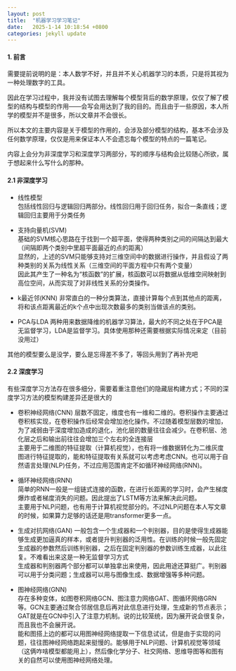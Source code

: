 ```yaml
---   
layout: post   
title:  "机器学习学习笔记"   
date:   2025-1-14 10:18:54 +0800   
categories: jekyll update   
---   
```

#### 1. 前言   
需要提前说明的是：本人数学不好，并且并不关心机器学习的本质，只是将其视为一种处理数字的工具。   
   
因此在学习过程中，我并没有试图去理解每个模型背后的数学原理，仅仅了解了模型的结构与模型的作用——会写会用达到了我的目的。而且由于一些原因，本人所学的模型并不是很多，所以文章并不会很长。   
   
所以本文的主要内容是关于模型的作用的，会涉及部分模型的结构，基本不会涉及任何数学原理，仅仅是用来保证本人不会遗忘每个模型的特点的一篇笔记。   

内容上会分为非深度学习和深度学习两部分，写的顺序与结构会比较随心所欲，属于想起来什么写什么的那种。   
   
#### 2.1 非深度学习   
- 线性模型   
包括线性回归与逻辑回归两部分。线性回归用于回归任务，拟合一条直线；逻辑回归主要用于分类任务   
   
- 支持向量机(SVM)   
基础的SVM核心思路在于找到一个超平面，使得两种类别之间的间隔达到最大（间隔即两个类别中里超平面最近的点的距离）   
显然的，上述的SVM只能够支持对三维空间中的数据进行操作，并且假设了两种类别的关系为线性关系（三维空间的平面方程中只有两个变量）   
因此其产生了一种名为“核函数”的扩展，核函数可以将数据从低维空间映射到高位空间，从而实现了对非线性关系的分类操作。   
   
- k最近邻(KNN)
非常直白的一种分类算法，直接计算每个点到其他点的距离，将和该点距离最近的k个点中出现次数最多的类别当做该点的类别。   
   
- PCA与LDA
两种用来数据降维的机器学习算法，最大的不同之处在于PCA是无监督学习，LDA是监督学习。具体使用那种还需要根据实际情况来定（目前没用过）   
   
其他的模型要么是没学，要么是忘得差不多了，等回头用到了再补充吧
   
#### 2.2 深度学习   
   
有些深度学习方法存在很多细分，需要着重注意他们的隐藏层构建方式；不同的深度学习方法的模型构建差异还是很大的   
   
- 卷积神经网络(CNN)
层数不固定，维度也有一维和二维的。卷积操作主要通过卷积核实现，在卷积操作后经常会增加池化操作。不过随着模型层数的增加，为了减弱由于深度增加造成的退化，池化层的数量往往会减少。在卷积层、池化层之后和输出前往往会增加三个左右的全连接层   
主要用于二维图的特征提取（计算机视觉），也有将一维数据转化为二维灰度图进行特征提取的，能和特征提取有关系就可以考虑考虑CNN。也可以用于自然语言处理(NLP)任务，不过应用范围肯定不如循环神经网络(RNN)。
   
- 循环神经网络(RNN)   
简单的RNN一般是一组链式连接的函数，在进行长距离的学习时，会产生梯度爆炸或者梯度消失的问题。因此提出了LSTM等方法来解决此问题。   
主要用于NLP问题，也有用于计算机视觉部分的。不过NLP问题在本人写文章的时候，如果算力足够的话还是用transformer更多一点。   

- 生成对抗网络(GAN)
一般包含一个生成器和一个判别器，目的是使得生成器能够生成更加逼真的样本，或者提升判别器的泛用性。在训练的时候一般先固定生成器的参数然后训练判别器，之后在固定判别器的参数训练生成器，以此往复。不难看出来这是一种无监督学习方式   
生成器和判别器两个部分都可以单独拿出来使用，因此用途还算挺广。判别器可以用于分类问题；生成器可以用与图像生成、数据增强等多种问题。   
   
- 图神经网络(GNN)   
存在多种变体，如图卷积网络GCN、图注意力网络GAT、图循环网络GRN等。GCN主要通过聚合邻居信息后再对此信息进行处理，生成新的节点表示；GAT就是在GCN中引入了注意力机制。说的比较笼统，因为展开说会很复杂，而且我也不会展开说。   
能和图搭上边的都可以用图神经网络提取一下信息试试，但是由于实现的问题，往往图神经网络跑起来挺慢的。能够用于NLP问题、计算机视觉等领域（这俩咋啥模型都能用上），然后像化学分子、社交网络、思维导图等和图有关的自然可以使用图神经网络处理。   
